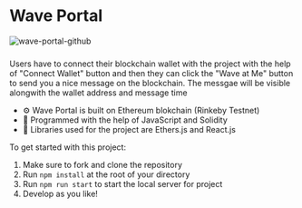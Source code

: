 # Wave Portal

![wave-portal-github](https://user-images.githubusercontent.com/105146670/167845686-3e6b8a6a-fb74-4b49-9f27-4258e40861cb.png)

### 
Users have to connect their blockchain wallet with the project with the help of "Connect Wallet" button and then they can click the "Wave at Me" button to send you a nice message on the blockchain. The messgae will be visible alongwith the wallet address and message time
- ⚙ Wave Portal is built on Ethereum blokchain (Rinkeby Testnet)
- 📝 Programmed with the help of JavaScript and Solidity
- 🎨 Libraries used for the project are Ethers.js and React.js

To get started with this project:

1. Make sure to fork and clone the repository
2. Run `npm install` at the root of your directory
3. Run `npm run start` to start the local server for project
4. Develop as you like!
